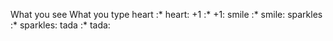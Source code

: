 What you see	What you type
heart	:* heart:
+1	:* +1:
smile	:* smile:
sparkles	:* sparkles:
tada	:* tada:
